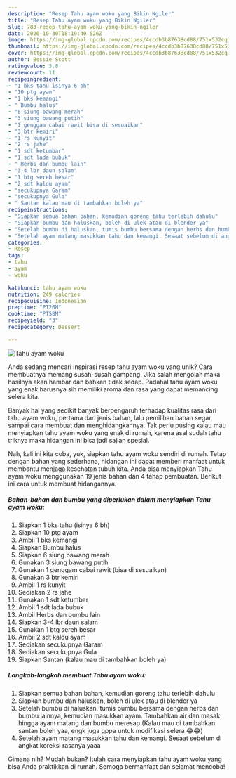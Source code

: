 ```yaml
---
description: "Resep Tahu ayam woku yang Bikin Ngiler"
title: "Resep Tahu ayam woku yang Bikin Ngiler"
slug: 783-resep-tahu-ayam-woku-yang-bikin-ngiler
date: 2020-10-30T18:19:40.526Z
image: https://img-global.cpcdn.com/recipes/4ccdb3b87638cd88/751x532cq70/tahu-ayam-woku-foto-resep-utama.jpg
thumbnail: https://img-global.cpcdn.com/recipes/4ccdb3b87638cd88/751x532cq70/tahu-ayam-woku-foto-resep-utama.jpg
cover: https://img-global.cpcdn.com/recipes/4ccdb3b87638cd88/751x532cq70/tahu-ayam-woku-foto-resep-utama.jpg
author: Bessie Scott
ratingvalue: 3.8
reviewcount: 11
recipeingredient:
- "1 bks tahu isinya 6 bh"
- "10 ptg ayam"
- "1 bks kemangi"
- " Bumbu halus"
- "6 siung bawang merah"
- "3 siung bawang putih"
- "1 genggam cabai rawit bisa di sesuaikan"
- "3 btr kemiri"
- "1 rs kunyit"
- "2 rs jahe"
- "1 sdt ketumbar"
- "1 sdt lada bubuk"
- " Herbs dan bumbu lain"
- "3-4 lbr daun salam"
- "1 btg sereh besar"
- "2 sdt kaldu ayam"
- "secukupnya Garam"
- "secukupnya Gula"
- " Santan kalau mau di tambahkan boleh ya"
recipeinstructions:
- "Siapkan semua bahan bahan, kemudian goreng tahu terlebih dahulu"
- "Siapkan bumbu dan haluskan, boleh di ulek atau di blender ya"
- "Setelah bumbu di haluskan, tumis bumbu bersama dengan herbs dan bumbu lainnya, kemudian masukkan ayam. Tambahkan air dan masak hingga ayam matang dan bumbu meresap (Kalau mau di tambahkan santan boleh yaa, engk juga gppa untuk modifikasi selera 😂😂)"
- "Setelah ayam matang masukkan tahu dan kemangi. Sesaat sebelum di angkat koreksi rasanya yaaa"
categories:
- Resep
tags:
- tahu
- ayam
- woku

katakunci: tahu ayam woku 
nutrition: 249 calories
recipecuisine: Indonesian
preptime: "PT26M"
cooktime: "PT58M"
recipeyield: "3"
recipecategory: Dessert

---
```



![Tahu ayam woku](https://img-global.cpcdn.com/recipes/4ccdb3b87638cd88/751x532cq70/tahu-ayam-woku-foto-resep-utama.jpg)

Anda sedang mencari inspirasi resep tahu ayam woku yang unik? Cara membuatnya memang susah-susah gampang. Jika salah mengolah maka hasilnya akan hambar dan bahkan tidak sedap. Padahal tahu ayam woku yang enak harusnya sih memiliki aroma dan rasa yang dapat memancing selera kita.



Banyak hal yang sedikit banyak berpengaruh terhadap kualitas rasa dari tahu ayam woku, pertama dari jenis bahan, lalu pemilihan bahan segar sampai cara membuat dan menghidangkannya. Tak perlu pusing kalau mau menyiapkan tahu ayam woku yang enak di rumah, karena asal sudah tahu triknya maka hidangan ini bisa jadi sajian spesial.


Nah, kali ini kita coba, yuk, siapkan tahu ayam woku sendiri di rumah. Tetap dengan bahan yang sederhana, hidangan ini dapat memberi manfaat untuk membantu menjaga kesehatan tubuh kita. Anda bisa menyiapkan Tahu ayam woku menggunakan 19 jenis bahan dan 4 tahap pembuatan. Berikut ini cara untuk membuat hidangannya.

<!--inarticleads1-->

##### Bahan-bahan dan bumbu yang diperlukan dalam menyiapkan Tahu ayam woku:

1. Siapkan 1 bks tahu (isinya 6 bh)
1. Siapkan 10 ptg ayam
1. Ambil 1 bks kemangi
1. Siapkan  Bumbu halus
1. Siapkan 6 siung bawang merah
1. Gunakan 3 siung bawang putih
1. Gunakan 1 genggam cabai rawit (bisa di sesuaikan)
1. Gunakan 3 btr kemiri
1. Ambil 1 rs kunyit
1. Sediakan 2 rs jahe
1. Gunakan 1 sdt ketumbar
1. Ambil 1 sdt lada bubuk
1. Ambil  Herbs dan bumbu lain
1. Siapkan 3-4 lbr daun salam
1. Gunakan 1 btg sereh besar
1. Ambil 2 sdt kaldu ayam
1. Sediakan secukupnya Garam
1. Sediakan secukupnya Gula
1. Siapkan  Santan (kalau mau di tambahkan boleh ya)




<!--inarticleads2-->

##### Langkah-langkah membuat Tahu ayam woku:

1. Siapkan semua bahan bahan, kemudian goreng tahu terlebih dahulu
1. Siapkan bumbu dan haluskan, boleh di ulek atau di blender ya
1. Setelah bumbu di haluskan, tumis bumbu bersama dengan herbs dan bumbu lainnya, kemudian masukkan ayam. Tambahkan air dan masak hingga ayam matang dan bumbu meresap (Kalau mau di tambahkan santan boleh yaa, engk juga gppa untuk modifikasi selera 😂😂)
1. Setelah ayam matang masukkan tahu dan kemangi. Sesaat sebelum di angkat koreksi rasanya yaaa




Gimana nih? Mudah bukan? Itulah cara menyiapkan tahu ayam woku yang bisa Anda praktikkan di rumah. Semoga bermanfaat dan selamat mencoba!
